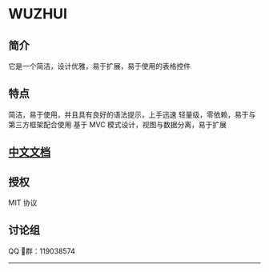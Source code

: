 # WUZHUI

## 简介

它是一个简洁，设计优雅，易于扩展，易于使用的表格控件

## 特点

简洁，易于使用，并且具有良好的语法提示，上手迅速
轻量级，零依赖，易于与第三方框架配合使用
基于 MVC 模式设计，视图与数据分离，易于扩展

## [中文文档](https://ansiboy.github.io/WuZhui/)

## 授权 

MIT 协议

## 讨论组

QQ 群：119038574


<hr/>





